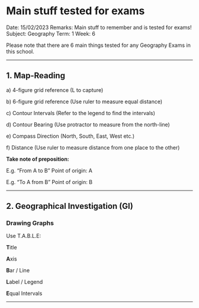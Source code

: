 # Main stuff tested for exams

Date: 15/02/2023
Remarks: Main stuff to remember and is tested for exams! 
Subject: Geography
Term: 1
Week: 6

Please note that there are 6 main things tested for any Geography Exams in this school. 

---

## 1. Map-Reading

a) 4-figure grid reference (L to capture)

b) 6-figure grid reference (Use ruler to measure equal distance) 

c) Contour Intervals (Refer to the legend to find the intervals)

d) Contour Bearing (Use protractor to measure from the north-line) 

e) Compass Direction (North, South, East, West etc.) 

f) Distance (Use ruler to measure distance from one place to the other) 

****************************************************Take note of preposition:**************************************************** 

E.g. “From A to B” Point of origin: A  

E.g. “To A from B” Point of origin: B 

---

## 2. Geographical Investigation (GI)

### Drawing Graphs

Use T.A.B.L.E: 

**T**itle 

**A**xis 

**B**ar / Line      

**L**abel / Legend 

**E**qual Intervals 

---